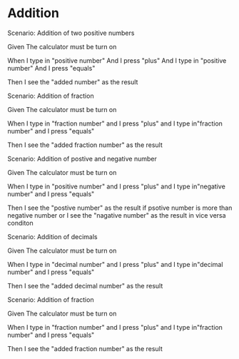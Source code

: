 # Addition

Scenario: Addition of two positive numbers
  
  Given The calculator must be turn on

  When I type in "positive number"
       And I press "plus"
       And I type in "positive number"
       And I press "equals"
  
  Then I see the "added number" as the result

Scenario: Addition of fraction
  
  Given The calculator must be turn on
  
  When I type in "fraction number"
  and I press "plus"
  and I type in"fraction number"
  and I press "equals"
  
  Then I see the "added fraction number" as the result
  
Scenario: Addition of postive and negative number
  
  Given The calculator must be turn on
  
  When I type in "positive number"
  and I press "plus"
  and I type in"negative number"
  and I press "equals"
  
  Then I see the "postive number" as the result if psotive number is more than negative number 
  or I see the "nagative number" as the result in vice versa conditon

Scenario: Addition of decimals
  
  Given The calculator must be turn on
  
  When I type in "decimal number"
  and I press "plus"
  and I type in"decimal number"
  and I press "equals"
  
  Then I see the "added decimal number" as the result

Scenario: Addition of fraction
  
  Given The calculator must be turn on
  
  When I type in "fraction number"
  and I press "plus"
  and I type in"fraction number"
  and I press "equals"
  
  Then I see the "added fraction number" as the result
